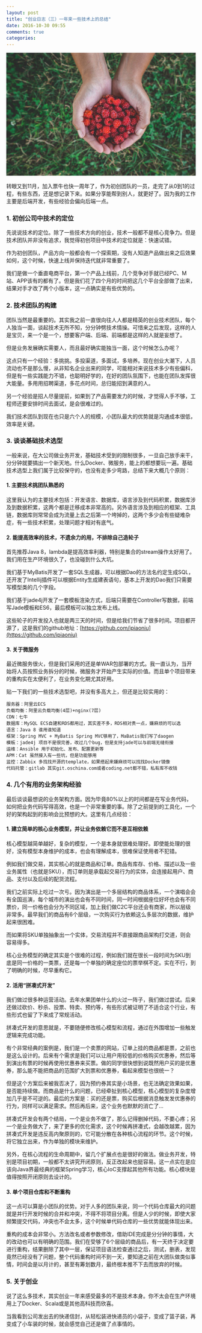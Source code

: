 ```yaml
---
layout: post
title: "创业日志（三）一年来一些技术上的总结"
date: 2016-10-30 09:55
comments: true
categories: 
---
```


![](/images/posts/stock-photo-162930137.jpg)

转眼又到11月，加入票牛也快一周年了，作为初创团队的一员，走完了从0到1的过程，有些东西，还是想记录下来。如果分享能帮到别人，就更好了。因为我的工作主要是后端开发，有些经验会偏向后端一点。

<!--more-->

### 1. 初创公司中技术的定位

先说说技术的定位。除了一些技术方向的创业，技术一般都不是核心竞争力。但是技术团队并非没有追求，我觉得初创项目中技术的定位就是：快速试错。

作为初创团队，产品方向一般都会有一个探索期，没有人知道产品做出来之后效果如何，这个时候，快速上线并保持迭代就非常重要了。

我们是做一个垂直电商平台，第一个产品上线前，几个竞争对手就已经PC、M站、APP该有的都有了。但是我们花了四个月的时间把这几个平台全部做了出来，结果对手才改了两个小版本，这一点确实是有些优势的。

### 2. 技术团队的构建

团队当然是最重要的。其实我之前一直很向往人人都是精英的创业技术团队，每个人独当一面，谈起技术无所不知，分分钟劈技术情操。可惜来之后发现，这样的人是宝贝，来一个是一个，想要客户端、后端、前端都是这样的人就是妄想了。

但是业务发展确实需要人，而且最好确实能独当一面，这个时候怎么办呢？

这点只有一个经验：多挑挑。多投渠道，多面试，多培养。现在创业大潮下，人员流动也不是那么慢，从非知名企业出来的同学，可能相对来说技术多少有些偏科，但是有一些实践能力不错，也聪明好学的，在好的团队氛围下，也能在团队发挥很大能量。多用用招聘渠道，多花点时间，总归能招到满意的人。

另一个经验是招人尽量提前，如果到了产品需要发力的时候，才觉得人手不够，工程师还要安排时间去面试，是会很难过的。

我们技术团队到现在也只是六个人的规模，小团队最大的优势就是沟通成本很低，效率是关键。

### 3. 谈谈基础技术选型

一般来说，在大公司做业务开发，基础技术受到的限制很多，一旦自己放手来干，分分钟就要搞出一个新天地。什么Docker、微服务，能上的都想要玩一遍。基础技术选型上我们属于比较保守的，也没有走多少弯路，总结下来大概几个原则：

#### 1. 主要技术挑团队熟悉的

这里我认为的主要技术包括：开发语言、数据库，语言涉及到代码积累，数据库涉及到数据积累，这两个都是迁移成本非常高的。另外语言涉及到相应的框架、工具链，数据库则常常会成为流量上去之后第一个垮掉的，这两个多少会有些疑难杂症，有一些技术积累，处理问题才相对有底气。

#### 2. 能提高效率的技术，不遗余力的用，不排除自己造轮子

首先推荐Java 8，lambda是提高效率利器，特别是集合的stream操作太好用了。我们用在生产环境很久了，也没碰到什么大坑。

我们基于MyBatis开发了一套SQL生成器，可以根据Dao的方法名约定生成SQL，还开发了Intellij插件可以根据Entity生成建表语句，基本上开发的Dao我们只需要写模型类的几个字段。

我们基于jade4j开发了一套模板渲染方式，后端只需要在Controller写数据，前端写Jade模板和ES6，最后模板可以独立发布上线。

这些轮子的开发投入也就是两三天的时间，但是给我们节省了很多时间。项目都开源了，这是我们的github地址：[https://github.com/ipiaoniu](https://github.com/ipiaoniu)

#### 3. 关于微服务

最近微服务很火，但是我们采用的还是单WAR包部署的方式。我一直认为，当开始将人员按照业务拆分的时候，微服务才开始产生实际的价值。而且单个项目带来的重构实在太便利了，在业务变化期尤其好用。

贴一下我们的一些技术选型吧，并没有多高大上，但还是比较实用的：

	服务器：阿里云ECS
	负载均衡：阿里云负载均衡(4层)+nginx(7层)
	CDN：七牛
	数据库：MySQL ECS自建和RDS都用过，其实差不多，RDS相对贵一点，嫌麻烦的可以选
	语言：Java 8 谁用谁知道
	框架：Spring MVC + MyBatis Spring MVC够用了，MaBatis我们写了daogen
	模板：jade4j 项目不是很完善，改过几个bug，但是支持jade可以与前端无缝衔接
	运维：Ansible 用于初始化、发布、配置更新等
	APM：Cat 虽然接入有一些坑，但是功能够用
	监控：Zabbix 多找找开源的template，如果搭起来嫌麻烦可以找找Docker镜像
	代码托管：gitlab 其实git.oschina.com或者coding.net都不错，私有库不收钱

### 4. 几个有用的业务架构经验

最后谈谈最想说的业务架构方面。因为毕竟80%以上的时间都是在写业务代码，如何把业务代码写得高效，也是一个非常重要的事。除了之前提到的工具化，一个好的架构起到的影响会比预想的大。这里有几点经验：

#### 1. 建立简单的核心业务模型，并让业务依赖它而不是互相依赖

核心模型越简单越好，复杂的模型，一个是本身就很难处理好。即使能处理的很好，没有模型本身维护的成本，也会有理解成本，很难保证使用者不犯错。

例如我们做交易，其实核心的就是商品和订单。商品有库存、价格、描述以及一些业务属性（也就是SKU），而订单则是承载起交易行为的实体，会连接起用户、商品、支付以及后续的配货流程。

我们之前实际上吃过一次亏。因为演出是一个多层结构的商品体系，一个演唱会会有全国巡演，每个城市的演出也会有不同时间，同一时间根据座位好坏也会有不同票价，同一价格也会分为不同区域，加上我们做C2C平台还会有商家，所以层级非常多。最早我们的商品有6个层级，一次购买行为依赖这么多层次的数据，维护起来很困难。

而如果将SKU单独抽象出一个实体，交易流程并不直接跟商品架构打交道，则会容易得多。

核心业务模型的确定其实是个很难的过程，例如我们就在很长一段时间为SKU到底是同一价格的一类票，还是每一个单独的确定座位的票举棋不定。实在不行，到了明确的时候，尽早重构它。

#### 2. 活用“拼凑式开发”

我们做过很多种运营活动。去年水果团单什么的火过一阵子，我们做过尝试。后来还做过砍价、秒杀、投票、特卖、预约等，有些形式被证明了不适合这个行业，有些形式也留了下来成了常规活动。

拼凑式开发的意思就是，不要随便修改核心模型和流程，通过在外围增加一些触发逻辑来完成功能。

有个非常经典的案例是，我们是一个卖票的网站，订单上挂的商品都是票，之前也是这么设计的。后来有个需求是我们可以让用户用较低的价格购买优惠券，然后等到演出有票的时候再使用优惠券来买票。做的同学很快想到说既然用户买的是优惠券，那么能不能把商品的范围扩大到票和优惠券，看起来模型也很统一？

但是这个方案后来被我否决了，因为预约券其实是小场景，也无法确定效果如果，是否能持续做。而商品是什么的问题，已经牵扯到核心模型，核心模型的复杂度增加几乎是不可逆的。最后的方案是：买的还是票，购买后根据消息触发发优惠券的行为，同样可以满足需求。然后再后来，这个业务也默默的消亡了…

拼凑式开发会有两个结局，一个是业务不做了，那么记得删掉代码，不要心疼；另一个是业务做大了，来了更多的优化需求，这个时候再拼凑式，会越改越累，因为拼凑式开发是违反高内聚原则的，它可能分散在各种核心流程的环节。这个时候，将它独立出来，作为单独的模块来维护。

另外，在核心流程的生命周期中，留几个扩展点也是很好的做法。做业务开发，特别是项目初期，一般都不太讲究开闭原则，反正改起来也挺容易。这一点实在是应该向Java界最经典的框架Spring学习，核心IoC支撑起其他所有功能。核心模块是值得按照开闭原则去设计的。

#### 3. 单个项目仓库和不断重构

这一点可以算是小团队的优势。对于人多的团队来说，同一个代码仓库最大的问题就是并行开发时候的合并和冲突，不得不将项目分离。但是人少的时候，即使大家频繁提交代码，冲突也不会太多，这个时候单代码仓库的一些优势就能体现出来。

重构的成本会非常小。方法改名或者参数修改，借助IDE完成是分分钟的事情，大的改动也可以有明确的范围。我们在受够了6个层级的商品后，有一天终于决定要进行重构，结果删除了其中一层，保证项目语法检查通过之后，测试，删表，发现竟然已经没有了问题，整个代码重构时间不到一天，要知道之前在大团队做类似事情，时间会是以月计的，甚至有筹划数月，最终根本推不下去而放弃的时候。

### 5. 关于创业

说了这么多技术，其实创业一年来感受最多的不是技术本身。你不太会在生产环境用上了Docker、Scala或是其他高科技而欣喜。

当我看到公司发出去的快递信封，从轻松装进快递员的小袋子，变成了篮子装，再变成了小车装的时候，就会感觉自己还是做了点事情的。